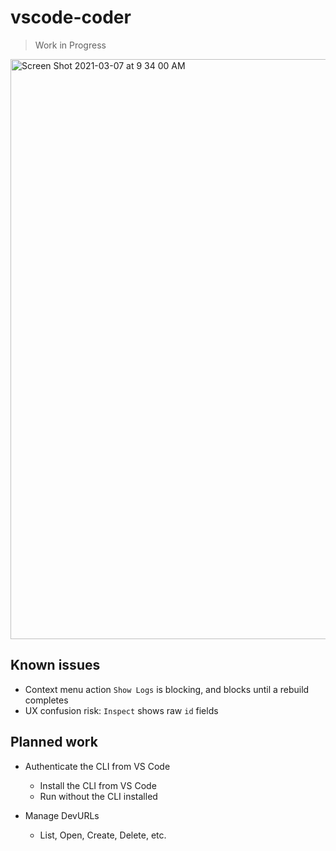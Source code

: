 
# vscode-coder

> Work in Progress

<img width="928" alt="Screen Shot 2021-03-07 at 9 34 00 AM" src="https://user-images.githubusercontent.com/7585078/110245353-4cde7980-7f28-11eb-813b-1c8bc07b3e7d.png">

## Known issues

- Context menu action `Show Logs` is blocking, and blocks until a rebuild completes
- UX confusion risk: `Inspect` shows raw `id` fields

## Planned work

- Authenticate the CLI from VS Code
  - Install the CLI from VS Code
  - Run without the CLI installed

- Manage DevURLs
  - List, Open, Create, Delete, etc.
